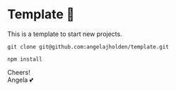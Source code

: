 # Template :pineapple:

This is a template to start new projects.

```
git clone git@github.com:angelajholden/template.git

npm install
```

Cheers!  
Angela :two_hearts:
